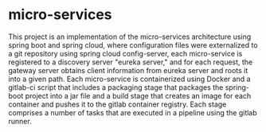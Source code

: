 # micro-services
This project is an implementation of the micro-services architecture using spring boot and spring cloud, where configuration files were externalized to a git repository using spring cloud config-server, each micro-service is registered to a discovery server "eureka server," and for each request, the gateway server obtains client information from eureka server and roots it into a given path. Each micro-service is containerized using Docker and a gitlab-ci script that includes a packaging stage that packages the spring-boot project into a jar file and a build stage that creates an image for each container and pushes it to the gitlab container registry. Each stage comprises a number of tasks that are executed in a pipeline using the gitlab runner.

